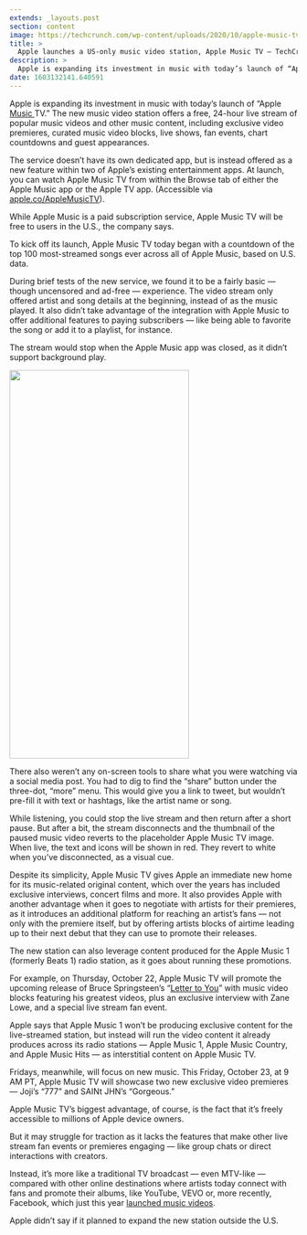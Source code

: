 ```yaml
--- 
extends: _layouts.post 
section: content 
image: https://techcrunch.com/wp-content/uploads/2020/10/apple-music-tv.jpg?w=711 
title: > 
  Apple launches a US-only music video station, Apple Music TV – TechCrunch 
description: > 
  Apple is expanding its investment in music with today’s launch of “Apple Music TV.” The new music video station offers a free, 24-hour live stream of popular music videos and other music content, including exclusive video premieres, curated music video blocks, live shows, fan events, chart countdowns and guest appearances.At launch, you can watch Apple Music TV from within the Browse tab of either the Apple Music app or the Apple TV app.While Apple Music is a paid subscription service, Apple Music TV will be free to users in the U.S., the company says.To kick off its launch, Apple Music TV today began with a countdown of the top 100 most-streamed songs ever across all of Apple Music, based on U.S. data.Apple says that Apple Music 1 won’t be producing exclusive content for the live-streamed station, but instead will run the video content it already produces across its radio stations — Apple Music 1, Apple Music Country, and Apple Music Hits — as interstitial content on Apple Music TV. 
date: 1603132141.640591 
--- 
```

<div><p id="speakable-summary">Apple is expanding its investment in music with today&#8217;s launch of &#8220;Apple <a class="crunchbase-link" href="https://crunchbase.com/organization/music-11fc" target="_blank">Music </a> TV.&#8221; The new music video station offers a free, 24-hour live stream of popular music videos and other music content, including exclusive video premieres, curated music video blocks, live shows, fan events, chart countdowns and guest appearances.</p>
<p>The service doesn&#8217;t have its own dedicated app, but is instead offered as a new feature within two of Apple&#8217;s existing entertainment apps. At launch, you can watch Apple Music TV from within the Browse tab of either the Apple Music app or the Apple TV app. (Accessible via <a href="https://urldefense.proofpoint.com/v2/url?u=http-3A__apple.co_AppleMusicTV&amp;d=DwMFaQ&amp;c=sWW_bEwW_mLyN3Kx2v57Q8e-CRbmiT9yOhqES_g_wVY&amp;r=vjJzLFVZqHupAcatP2vgKxzZn7b7OHtt9jrCQUUfKqI&amp;m=y6ZHIBs9T5UeCmmn3erU7DkvgZ6IpL92s4W3WImZdok&amp;s=NyapTSOXNVngBfd3rfOJ8cdt0ko6DeAdAy3Jt_66_m0&amp;e=" target="_blank" rel="noopener noreferrer">apple.co/AppleMusicTV</a>).</p>
<p>While Apple Music is a paid subscription service, Apple Music TV will be free to users in the U.S., the company says.</p><p class="piano-inline-promo"></p>
<p>To kick off its launch, Apple Music TV today began with a countdown of the top 100 most-streamed songs ever across all of Apple Music, based on U.S. data.</p>
<p>During brief tests of the new service, we found it to be a fairly basic &#8212; though uncensored and ad-free &#8212; experience. The video stream only offered artist and song details at the beginning, instead of as the music played. It also didn&#8217;t take advantage of the integration with Apple Music to offer additional features to paying subscribers &#8212; like being able to favorite the song or add it to a playlist, for instance.</p>
<p>The stream would stop when the Apple Music app was closed, as it didn&#8217;t support background play.</p>
<p></p><img class="vertical size-large wp-image-2062342" src="https://techcrunch.com/wp-content/uploads/2020/10/IMG_5815.png?w=314" alt="" width="314" height="680"><p>There also weren&#8217;t any on-screen tools to share what you were watching via a social media post. You had to dig to find the &#8220;share&#8221; button under the three-dot, &#8220;more&#8221; menu. This would give you a link to tweet, but wouldn&#8217;t pre-fill it with text or hashtags, like the artist name or song.</p>
<p>While listening, you could stop the live stream and then return after a short pause. But after a bit, the stream disconnects and the thumbnail of the paused music video reverts to the placeholder Apple Music TV image. When live, the text and icons will be shown in red. They revert to white when you&#8217;ve disconnected, as a visual cue.</p>
<p>Despite its simplicity, Apple Music TV gives Apple an immediate new home for its music-related original content, which over the years has included exclusive interviews, concert films and more. It also provides Apple with another advantage when it goes to negotiate with artists for their premieres, as it introduces an additional platform for reaching an artist&#8217;s fans &#8212; not only with the premiere itself, but by offering artists blocks of airtime leading up to their next debut that they can use to promote their releases.</p>
<p>The new station can also leverage content produced for the Apple Music 1 (formerly Beats 1) radio station, as it goes about running these promotions.</p>
<p>For example, on Thursday, October 22, Apple Music TV will promote the upcoming release of Bruce Springsteen&#8217;s &#8220;<a href="https://www.rollingstone.com/music/music-album-reviews/bruce-springsteen-letter-to-you-review-1074811/">Letter to You</a>&#8221; with music video blocks featuring his greatest videos, plus an exclusive interview with Zane Lowe, and a special live stream fan event.</p>
<p>Apple says that Apple Music 1 won&#8217;t be producing exclusive content for the live-streamed station, but instead will run the video content it already produces across its radio stations &#8212; Apple Music 1, Apple Music Country, and Apple Music Hits &#8212; as interstitial content on Apple Music TV.</p>
<p>Fridays, meanwhile, will focus on new music. This Friday, October 23, at 9 AM PT, Apple Music TV will showcase two new exclusive video premieres &#8212; Joji&#8217;s &#8220;777&#8221; and SAINt JHN&#8217;s &#8220;Gorgeous.&#8221;</p>
<p>Apple Music TV&#8217;s biggest advantage, of course, is the fact that it&#8217;s freely accessible to millions of Apple device owners.</p>
<p>But it may struggle for traction as it lacks the features that make other live stream fan events or premieres engaging &#8212; like group chats or direct interactions with creators.</p>
<p>Instead, it&#8217;s more like a traditional TV broadcast &#8212; even MTV-like &#8212; compared with other online destinations where artists today connect with fans and promote their albums, like YouTube, VEVO or, more recently, Facebook, which just this year <a href="https://techcrunch.com/2020/07/31/facebook-will-launch-officially-licensed-music-videos-in-the-us-starting-this-weekend/">launched music videos</a>.</p>
<p>Apple didn&#8217;t say if it planned to expand the new station outside the U.S.</p>
</div>